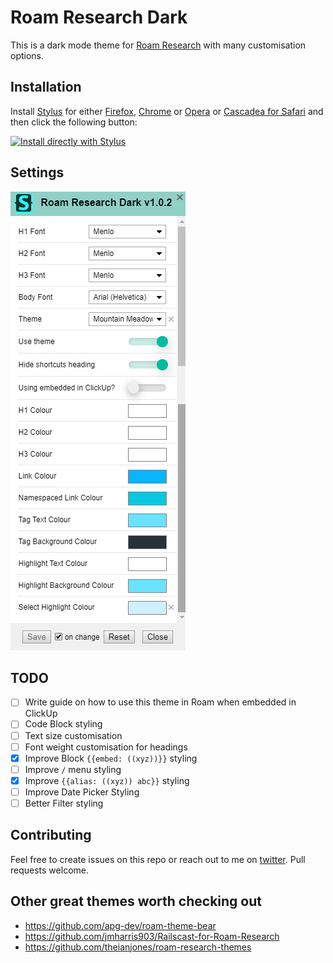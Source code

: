 # Roam Research Dark

This is a dark mode theme for [Roam Research](https://roamresearch.com/) with many customisation options.

## Installation

Install [Stylus](https://add0n.com/stylus.html) for either [Firefox](https://addons.mozilla.org/en-US/firefox/addon/styl-us/), [Chrome](https://chrome.google.com/webstore/detail/stylus/clngdbkpkpeebahjckkjfobafhncgmne) or [Opera](https://addons.opera.com/en-gb/extensions/details/stylus/) or [Cascadea for Safari](https://cascadea.app/) and then click the following button:

[![Install directly with Stylus](https://img.shields.io/badge/Install%20directly%20with-Stylus-238b8b.svg)](https://raw.githubusercontent.com/vandermerwed/Roam-Research-Dark/master/roam-research-dark.user.css)

## Settings

![Settings](roam_research_dark_theme_settings.png "More settings!")

## TODO

- [ ] Write guide on how to use this theme in Roam when embedded in ClickUp
- [ ] Code Block styling
- [ ] Text size customisation
- [ ] Font weight customisation for headings
- [x] Improve Block `{{embed: ((xyz))}}` styling
- [ ] Improve `/` menu styling
- [x] Improve `{{alias: ((xyz)) abc}}` styling
- [ ] Improve Date Picker Styling
- [ ] Better Filter styling

## Contributing

Feel free to create issues on this repo or reach out to me on [twitter](https://twitter.com/vandermerwed). Pull requests welcome.

## Other great themes worth checking out
- https://github.com/apg-dev/roam-theme-bear
- https://github.com/jmharris903/Railscast-for-Roam-Research
- https://github.com/theianjones/roam-research-themes
